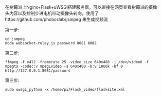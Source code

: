 在树莓派上Nginx+Flask+uWSGI搭建服务器，可以直接在网页查看树莓派的摄像头内容以及控制步进电机带动摄像头转向。使用了https://github.com/phoboslab/jsmpeg 来生成视频流


第一步:
~~~
cd jsmpeg
node websocket-relay.js password 8081 8082
~~~
第二步:
~~~
ffmpeg -f v4l2 -framerate 25 -video_size 640x480 -i /dev/video0 -f mpegts -codec:v mpeg1video -s 640x480 -b:v 1000k -bf 0 http://127.0.0.1:8081/password
~~~
第三步:
~~~
sudo uwsgi_python -x /home/pi/Flask_video/flasksite.xml
~~~
